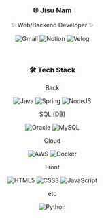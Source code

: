 <div align=center>

### 🌐 Jisu Nam 
  ✨ Web/Backend Developer ✨
  
  ![Gmail](https://img.shields.io/badge/Gmail-D14836?style=for-the-badge&logo=gmail&logoColor=white) ![Notion](https://img.shields.io/badge/Notion-%23000000.svg?style=for-the-badge&logo=notion&logoColor=white) ![Velog](https://img.shields.io/badge/velog-20C997?style=for-the-badge&logo=velog&logoColor=white) 

   

<br/>

### 🛠️ Tech Stack
Back 

  ![Java](https://img.shields.io/badge/Java-007396.svg?&style=for-the-badge&logo=Java&logoColor=white) ![Spring](https://img.shields.io/badge/spring-%236DB33F.svg?style=for-the-badge&logo=spring&logoColor=white) ![NodeJS](https://img.shields.io/badge/node.js-6DA55F?style=for-the-badge&logo=node.js&logoColor=white) 

SQL (DB) 

  ![Oracle](https://img.shields.io/badge/Oracle-F80000?style=for-the-badge&logo=oracle&logoColor=white) ![MySQL](https://img.shields.io/badge/mysql-%2300f.svg?style=for-the-badge&logo=mysql&logoColor=white)

Cloud

  ![AWS](https://img.shields.io/badge/AWS-%23FF9900.svg?style=for-the-badge&logo=amazon-aws&logoColor=white) ![Docker](https://img.shields.io/badge/docker-%230db7ed.svg?style=for-the-badge&logo=docker&logoColor=white)

Front

  ![HTML5](https://img.shields.io/badge/html5-%23E34F26.svg?style=for-the-badge&logo=html5&logoColor=white) ![CSS3](https://img.shields.io/badge/css3-%231572B6.svg?style=for-the-badge&logo=css3&logoColor=white) ![JavaScript](https://img.shields.io/badge/javascript-%23323330.svg?style=for-the-badge&logo=javascript&logoColor=%23F7DF1E)

etc

  ![Python](https://img.shields.io/badge/python-3670A0?style=for-the-badge&logo=python&logoColor=ffdd54)
